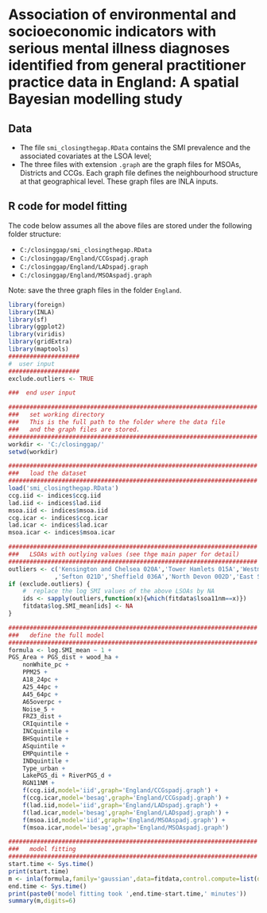 # Association of environmental and socioeconomic indicators with serious mental illness diagnoses identified from general practitioner practice data in England: A spatial Bayesian modelling study


## Data
- The file `smi_closingthegap.RData` contains the SMI prevalence and the associated covariates at the LSOA level;
- The three files with extension `.graph` are the graph files for MSOAs, Districts and CCGs. Each graph file defines the neighbourhood structure at that geographical level. These graph files are INLA inputs.
 
##  R code for model fitting

The code below assumes all the above files are stored under the following folder structure:
- `C:/closinggap/smi_closingthegap.RData`
- `C:/closinggap/England/CCGspadj.graph`
- `C:/closinggap/England/LADspadj.graph`
- `C:/closinggap/England/MSOAspadj.graph`

Note: save the three graph files in the folder `England`.

```R
library(foreign)
library(INLA)
library(sf)
library(ggplot2)
library(viridis)
library(gridExtra)
library(maptools)
####################
#  user input
####################
exclude.outliers <- TRUE

###  end user input

######################################################################
###   set working directory
###   This is the full path to the folder where the data file
###   and the graph files are stored.
######################################################################
workdir <- 'C:/closinggap/'
setwd(workdir)

######################################################################
###   load the dataset
######################################################################
load('smi_closingthegap.RData')
ccg.iid <- indices$ccg.iid
lad.iid <- indices$lad.iid
msoa.iid <- indices$msoa.iid
ccg.icar <- indices$ccg.icar
lad.icar <- indices$lad.icar
msoa.icar <- indices$msoa.icar

######################################################################
###   LSOAs with outlying values (see thge main paper for detail)
######################################################################
outliers <- c('Kensington and Chelsea 020A','Tower Hamlets 015A','Westminster 019B','Westminster 020C'
             ,'Sefton 021D','Sheffield 036A','North Devon 002D','East Staffordshire 006B','Sheffield 073E','Nottingham 026G')
if (exclude.outliers) {
	#  replace the log SMI values of the above LSOAs by NA
	ids <- sapply(outliers,function(x){which(fitdata$lsoa11nm==x)})
	fitdata$log.SMI_mean[ids] <- NA
}

######################################################################
###   define the full model
######################################################################
formula <- log.SMI_mean ~ 1 + 
PGS_Area + PGS_dist + wood_ha +
    nonWhite_pc +
    PPM25 +
    A18_24pc +
    A25_44pc +
    A45_64pc +
    A65overpc +
    Noise_5 +
    FRZ3_dist +
    CRIquintile +
    INCquintile +
    BHSquintile +
    ASquintile +
    EMPquintile +
    INDquintile +  
    Type_urban + 
    LakePGS_di + RiverPGS_d +
    RGN11NM +
    f(ccg.iid,model='iid',graph='England/CCGspadj.graph') +
    f(ccg.icar,model='besag',graph='England/CCGspadj.graph') +
    f(lad.iid,model='iid',graph='England/LADspadj.graph') +
    f(lad.icar,model='besag',graph='England/LADspadj.graph') +
    f(msoa.iid,model='iid',graph='England/MSOAspadj.graph') +
    f(msoa.icar,model='besag',graph='England/MSOAspadj.graph')

######################################################################
###   model fitting
######################################################################
start.time <- Sys.time()
print(start.time)
m <- inla(formula,family='gaussian',data=fitdata,control.compute=list(dic=TRUE,cpo=TRUE,waic=TRUE,config=FALSE))
end.time <- Sys.time()
print(paste0('model fitting took ',end.time-start.time,' minutes'))
summary(m,digits=6)

```
